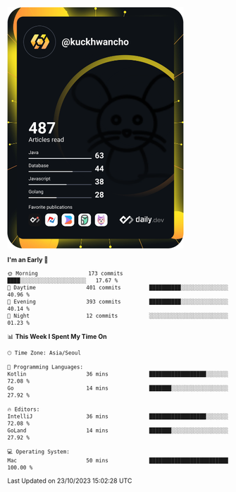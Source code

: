 <a href="https://app.daily.dev/kuckhwancho"><img src="https://github.com/kuckjwi0928/kuckjwi0928/blob/master/devcard.svg" width="400" alt="Kuckjwi Devcard"/></a>

<!--START_SECTION:waka-->
**I'm an Early 🐤** 

```text
🌞 Morning                173 commits         ████░░░░░░░░░░░░░░░░░░░░░   17.67 % 
🌆 Daytime                401 commits         ██████████░░░░░░░░░░░░░░░   40.96 % 
🌃 Evening                393 commits         ██████████░░░░░░░░░░░░░░░   40.14 % 
🌙 Night                  12 commits          ░░░░░░░░░░░░░░░░░░░░░░░░░   01.23 % 
```


📊 **This Week I Spent My Time On** 

```text
🕑︎ Time Zone: Asia/Seoul

💬 Programming Languages: 
Kotlin                   36 mins             ██████████████████░░░░░░░   72.08 % 
Go                       14 mins             ███████░░░░░░░░░░░░░░░░░░   27.92 % 

🔥 Editors: 
IntelliJ                 36 mins             ██████████████████░░░░░░░   72.08 % 
GoLand                   14 mins             ███████░░░░░░░░░░░░░░░░░░   27.92 % 

💻 Operating System: 
Mac                      50 mins             █████████████████████████   100.00 % 
```


 Last Updated on 23/10/2023 15:02:28 UTC
<!--END_SECTION:waka-->
